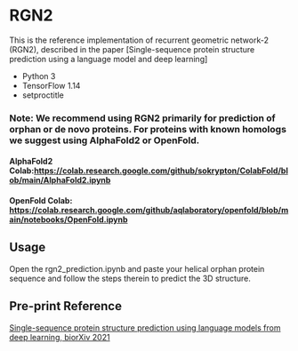 # RGN2

This is the reference implementation of recurrent geometric network-2 (RGN2), described in the paper [Single-sequence protein structure prediction using a language model and deep learning]

* Python 3
* TensorFlow 1.14
* setproctitle

### Note: We recommend using RGN2 primarily for prediction of orphan or de novo proteins. For proteins with known homologs we suggest using AlphaFold2 or OpenFold.
#### AlphaFold2 Colab:https://colab.research.google.com/github/sokrypton/ColabFold/blob/main/AlphaFold2.ipynb
#### OpenFold Colab: https://colab.research.google.com/github/aqlaboratory/openfold/blob/main/notebooks/OpenFold.ipynb

## Usage
Open the rgn2_prediction.ipynb and paste your helical orphan protein sequence and follow the steps therein to predict the 3D structure.


## Pre-print Reference
[Single-sequence protein structure prediction using language models from deep learning, biorXiv 2021](https://www.biorxiv.org/content/10.1101/2021.08.02.454840v1)
